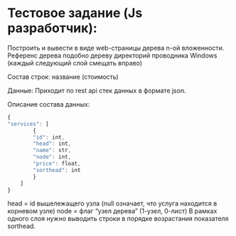 # Тестовое задание (Js разработчик):
Построить и вывести в виде web-страницы дерева n-ой вложенности. Референс дерева подобно дереву директорий проводника Windows (каждый следующий слой смещать вправо)


Состав строк: название (стоимость)

Данные: Приходит по rest api стек данных в формате json.

Описание состава данных:
```js
{
"services": [
        {
        "id": int,
        "head": int,
        "name": str,
        "node": int,
        "price": float,
        "sorthead": int
        }
    ]
}
```
head = id вышележащего узла (null означает, что услуга находится в корневом узле)
node = флаг “узел дерева” (1-узел, 0-лист)
В рамках одного слоя нужно выводить строки в порядке возрастания показателя sorthead.